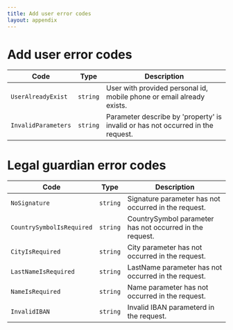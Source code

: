 ```yaml
---
title: Add user error codes
layout: appendix
---
```


# Add user error codes

Code       			| Type      | Description
--------------------|-----------|----------------------------------------------
`UserAlreadyExist`  |`string`   | User with provided personal id, mobile phone or email already exists.
`InvalidParameters` |`string`   | Parameter describe by 'property' is invalid or has not occurred in the request.


# Legal guardian error codes

Code       			     | Type      | Description
-------------------------|-----------|----------------------------------------------
`NoSignature`            |`string`   | Signature parameter has not occurred in the request.
`CountrySymbolIsRequired`|`string`   | CountrySymbol parameter has not occurred in the request.
`CityIsRequired`         |`string`   | City parameter has not occurred in the request.
`LastNameIsRequired`     |`string`   | LastName parameter has not occurred in the request.
`NameIsRequired`         |`string`   | Name parameter has not occurred in the request.
`InvalidIBAN`            |`string`   | Invalid IBAN parameterd in the request.


